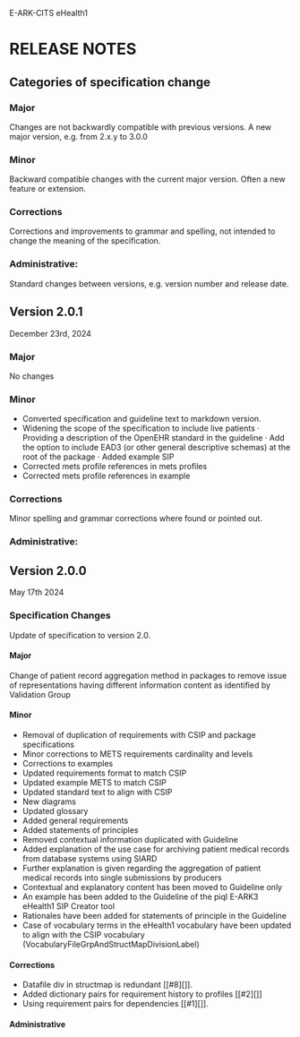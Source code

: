 E-ARK-CITS eHealth1


RELEASE NOTES
=============

Categories of specification change
-----------------------------------

### Major
Changes are not backwardly compatible with previous versions.
A new major version, e.g. from 2.x.y to 3.0.0

### Minor
Backward compatible changes with the current major version.
Often a new feature or extension.

### Corrections
Corrections and improvements to grammar and spelling, not intended
to change the meaning of the specification.

### Administrative:
Standard changes between versions, e.g. version number and release date.

Version 2.0.1
-------------
December 23rd, 2024

### Major
No changes

### Minor
- Converted specification and guideline text to markdown version.
- Widening the scope of the specification to include live patients
·	Providing a description of the OpenEHR standard in the guideline
·	Add the option to include EAD3 (or other general descriptive schemas) at the root of the package
·	Added example SIP
- Corrected mets profile references in mets profiles
- Corrected mets profile references in example

### Corrections
Minor spelling and grammar corrections where found or pointed out.

### Administrative:


Version 2.0.0
-------------
May 17th 2024

### Specification Changes
Update of specification to version 2.0. 
#### Major
Change of patient record aggregation method in packages to remove issue of representations having different information content as identified by Validation Group

#### Minor
- Removal of duplication of requirements with CSIP and package specifications
- Minor corrections to METS requirements cardinality and levels
- Corrections to examples
- Updated requirements format to match CSIP
- Updated example METS to match CSIP
- Updated standard text to align with CSIP
- New diagrams
- Updated glossary
- Added general requirements
- Added statements of principles
- Removed contextual information duplicated with Guideline
- Added explanation of the use case for archiving patient medical records from database systems using SIARD
- Further explanation is given regarding the aggregation of patient medical records into single submissions by producers
- Contextual and explanatory content has been moved to Guideline only
- An example has been added to the Guideline of the piql E-ARK3 eHealth1 SIP Creator tool
- Rationales have been added for statements of principle in the Guideline
- Case of vocabulary terms in the eHealth1 vocabulary have been updated to align with the CSIP vocabulary (VocabularyFileGrpAndStructMapDivisionLabel)

#### Corrections
- Datafile div in structmap is redundant [[#8][]].
- Added dictionary pairs for requirement history to profiles [[#2][]]
- Using requirement pairs for dependencies [[#1][]].

#### Administrative


